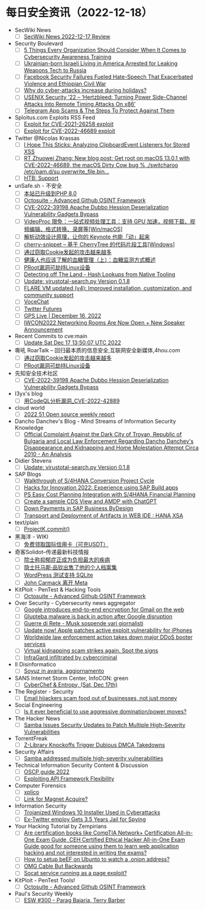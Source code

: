 # 每日安全资讯（2022-12-18）

- SecWiki News
  - [ ] [SecWiki News 2022-12-17 Review](http://www.sec-wiki.com/?2022-12-17)
- Security Boulevard
  - [ ] [5 Things Every Organization Should Consider When It Comes to Cybersecurity Awareness Training](https://securityboulevard.com/2022/12/5-things-every-organization-should-consider-when-it-comes-to-cybersecurity-awareness-training/)
  - [ ] [Ukrainian-born Israeli Living in America Arrested for Leaking Weapons Tech to Russia](https://securityboulevard.com/2022/12/ukrainian-born-israeli-living-in-america-arrested-for-leaking-weapons-tech-to-russia/)
  - [ ] [Facebook Security Failures Fueled Hate-Speech That Exacerbated Violence and Ethiopian Civil War](https://securityboulevard.com/2022/12/facebook-security-failures-fueled-hate-speech-that-exacerbated-violence-and-ethiopian-civil-war/)
  - [ ] [Why do cyber-attacks increase during holidays?](https://securityboulevard.com/2022/12/why-do-cyber-attacks-increase-during-holidays/)
  - [ ] [USENIX Security ’22 – ‘Hertzbleed: Turning Power Side-Channel Attacks Into Remote Timing Attacks On x86’](https://securityboulevard.com/2022/12/usenix-security-22-hertzbleed-turning-power-side-channel-attacks-into-remote-timing-attacks-on-x86/)
  - [ ] [Telegram App Scams & The Steps To Protect Against Them](https://securityboulevard.com/2022/12/telegram-app-scams-the-steps-to-protect-against-them/)
- Sploitus.com Exploits RSS Feed
  - [ ] [Exploit for CVE-2021-26258 exploit](https://sploitus.com/exploit?id=543340A5-A439-5EEB-ACB9-BAE329831DFA&utm_source=rss&utm_medium=rss)
  - [ ] [Exploit for CVE-2022-46689 exploit](https://sploitus.com/exploit?id=DF2BD05F-C39C-5C4C-B4F3-C8056CAB2D1B&utm_source=rss&utm_medium=rss)
- Twitter @Nicolas Krassas
  - [ ] [I Hope This Sticks: Analyzing ClipboardEvent Listeners for Stored XSS](https://twitter.com/Dinosn/status/1604215829150990336)
  - [ ] [RT Zhuowei Zhang: New blog post: Get root on macOS 13.0.1 with CVE-2022-46689, the macOS Dirty Cow bug % ./switcharoo /etc/pam.d/su overwrite_file.bin...](https://twitter.com/zhuowei/status/1604162670319796224)
  - [ ] [HTB: Support](https://twitter.com/Dinosn/status/1604136531446607872)
- unSafe.sh - 不安全
  - [ ] [本站已升级到PHP 8.0](https://buaq.net/go-140416.html)
  - [ ] [Octosuite - Advanced Github OSINT Framework](https://buaq.net/go-140410.html)
  - [ ] [CVE-2022-39198 Apache Dubbo Hession Deserialization Vulnerability Gadgets Bypass](https://buaq.net/go-140408.html)
  - [ ] [VideoProc 限免：一站式视频处理工具：支持 GPU 加速，视频下载、视频编辑、格式转换、录屏等[Win/macOS]](https://buaq.net/go-140403.html)
  - [ ] [解析动效设计原理，让你的 Keynote 也能「动」起来](https://buaq.net/go-140407.html)
  - [ ] [cherry-snippet – 基于 CherryTree 的代码片段工具[Windows]](https://buaq.net/go-140394.html)
  - [ ] [通过窃取Cookie发起的攻击越来越多](https://buaq.net/go-140383.html)
  - [ ] [健康人也应该了解的血糖管理（上）：血糖监测方式概述](https://buaq.net/go-140389.html)
  - [ ] [PRoot漏洞可劫持Linux设备](https://buaq.net/go-140384.html)
  - [ ] [Detecting off The Land - Hash Lookups from Native Tooling](https://buaq.net/go-140438.html)
  - [ ] [Update: virustotal-search.py Version 0.1.8](https://buaq.net/go-140346.html)
  - [ ] [FLARE VM updated (v4): Improved installation, customization, and community support](https://buaq.net/go-140343.html)
  - [ ] [VoceChat](https://buaq.net/go-140341.html)
  - [ ] [Twitter Futures](https://buaq.net/go-140435.html)
  - [ ] [GPS Live | December 16, 2022](https://buaq.net/go-140340.html)
  - [ ] [IWCON2022 Networking Rooms Are Now Open + New Speaker Announcement](https://buaq.net/go-140339.html)
- Recent Commits to cve:main
  - [ ] [Update Sat Dec 17 13:50:07 UTC 2022](https://github.com/trickest/cve/commit/91c89836a71465215abf129be5fe65b7ff17ff06)
- 嘶吼 RoarTalk – 回归最本质的信息安全,互联网安全新媒体,4hou.com
  - [ ] [通过窃取Cookie发起的攻击越来越多](https://www.4hou.com/posts/QLKl)
  - [ ] [PRoot漏洞可劫持Linux设备](https://www.4hou.com/posts/l6w1)
- 先知安全技术社区
  - [ ] [CVE-2022-39198 Apache Dubbo Hession Deserialization Vulnerability Gadgets Bypass](https://xz.aliyun.com/t/11961)
- l3yx's blog
  - [ ] [用CodeQL分析漏洞_CVE-2022-42889](https://l3yx.github.io/2022/12/17/%E7%94%A8CodeQL%E5%88%86%E6%9E%90%E6%BC%8F%E6%B4%9E-CVE-2022-42889/)
- cloud world
  - [ ] [2022 51 Open source weekly report](https://cloudsjhan.github.io/2022/12/17/2022-51-Open-source-weekly-report/)
- Dancho Danchev's Blog - Mind Streams of Information Security Knowledge
  - [ ] [Official Complaint Against the Dark City of Troyan, Republic of Bulgaria and Local Law Enforcement Regarding Dancho Danchev's Disappearance and Kidnapping and Home Molestation Attempt Circa 2010 - An Analysis](https://ddanchev.blogspot.com/2022/12/official-complaint-against-dark-city-of.html)
- Didier Stevens
  - [ ] [Update: virustotal-search.py Version 0.1.8](https://blog.didierstevens.com/2022/12/17/update-virustotal-search-py-version-0-1-8/)
- SAP Blogs
  - [ ] [Walkthrough of S/4HANA Conversion Project Cycle](https://blogs.sap.com/2022/12/17/walkthrough-of-s-4hana-conversion-project-cycle/)
  - [ ] [Hacks for Innovation 2022: Experience using SAP Build apps](https://blogs.sap.com/2022/12/17/hacks-for-innovation-2022-experience-using-sap-build-apps/)
  - [ ] [PS Easy Cost Planning Integration with S/4HANA Financial Planning](https://blogs.sap.com/2022/12/17/ps-easy-cost-planning-integration-with-s-4hana-financial-planning/)
  - [ ] [Create a sample CDS View and AMDP with ChatGPT](https://blogs.sap.com/2022/12/17/create-a-sample-cds-view-and-amdp-with-chatgpt/)
  - [ ] [Down Payments in SAP Business ByDesign](https://blogs.sap.com/2022/12/17/down-payments-in-sap-business-bydesign/)
  - [ ] [Transport and Deployment of Artifacts in WEB IDE : HANA XSA](https://blogs.sap.com/2022/12/17/transport-and-deployment-of-artifacts-in-web-ide-hana-xsa/)
- text/plain
  - [ ] [ProjectK.commit()](https://textslashplain.com/2022/12/17/projectk-commit/)
- 黑海洋 - WIKI
  - [ ] [免费领取国际信用卡（可充USDT）](https://blog.upx8.com/3087)
- 奇客Solidot–传递最新科技情报
  - [ ] [院士称抑郁症正成为负担最大的疾病](https://www.solidot.org/story?sid=73682)
  - [ ] [隐士托马斯·品钦出售了他的个人档案集](https://www.solidot.org/story?sid=73681)
  - [ ] [WordPress 测试支持 SQLite](https://www.solidot.org/story?sid=73680)
  - [ ] [John Carmack 离开 Meta](https://www.solidot.org/story?sid=73679)
- KitPloit - PenTest & Hacking Tools
  - [ ] [Octosuite - Advanced Github OSINT Framework](http://www.kitploit.com/2022/12/octosuite-advanced-github-osint.html)
- Over Security - Cybersecurity news aggregator
  - [ ] [Google introduces end-to-end encryption for Gmail on the web](https://www.bleepingcomputer.com/news/security/google-introduces-end-to-end-encryption-for-gmail-on-the-web/)
  - [ ] [Glupteba malware is back in action after Google disruption](https://www.bleepingcomputer.com/news/security/glupteba-malware-is-back-in-action-after-google-disruption/)
  - [ ] [Guerre di Rete - Musk sospende vari giornalisti](https://guerredirete.substack.com/p/guerre-di-rete-musk-sospende-vari)
  - [ ] [Update now! Apple patches active exploit vulnerability for iPhones](https://www.malwarebytes.com/blog/news/2022/12/update-now-apple-patches-active-exploit-vulnerability-for-iphones)
  - [ ] [Worldwide law enforcement action takes down major DDoS booter services](https://www.malwarebytes.com/blog/news/2022/12/worldwide-law-enforcement-action-takes-down-major-ddos-booter-services)
  - [ ] [Virtual kidnapping scam strikes again. Spot the signs](https://www.malwarebytes.com/blog/news/2022/12/virtual-kidnapping-scam-strikes-again-spot-the-signs)
  - [ ] [InfraGard infiltrated by cybercriminal](https://www.malwarebytes.com/blog/news/2022/12/infragard-infiltrated-by-cybercriminal)
- Il Disinformatico
  - [ ] [Soyuz in avaria, aggiornamento](http://attivissimo.blogspot.com/2022/12/soyuz-in-avaria-aggiornamento.html)
- SANS Internet Storm Center, InfoCON: green
  - [ ] [CyberChef &#x26; Entropy, (Sat, Dec 17th)](https://isc.sans.edu/diary/rss/29352)
- The Register - Security
  - [ ] [Email hijackers scam food out of businesses, not just money](https://go.theregister.com/feed/www.theregister.com/2022/12/17/in_brief_security/)
- Social Engineering
  - [ ] [Is it ever beneficial to use aggressive domination/power moves?](https://www.reddit.com/r/SocialEngineering/comments/zo63mb/is_it_ever_beneficial_to_use_aggressive/)
- The Hacker News
  - [ ] [Samba Issues Security Updates to Patch Multiple High-Severity Vulnerabilities](https://thehackernews.com/2022/12/samba-issues-security-updates-to-patch.html)
- TorrentFreak
  - [ ] [Z-Library Knockoffs Trigger Dubious DMCA Takedowns](https://torrentfreak.com/z-library-knockoffs-trigger-dubious-dmca-takedowns-221217/)
- Security Affairs
  - [ ] [Samba addressed multiple high-severity vulnerabilities](https://securityaffairs.co/wordpress/139760/hacking/samba-multiple-flaws.html)
- Technical Information Security Content & Discussion
  - [ ] [OSCP guide 2022](https://www.reddit.com/r/netsec/comments/znwtht/oscp_guide_2022/)
  - [ ] [Exploiting API Framework Flexibility](https://www.reddit.com/r/netsec/comments/zo3lts/exploiting_api_framework_flexibility/)
- Computer Forensics
  - [ ] [xplico](https://www.reddit.com/r/computerforensics/comments/zoct80/xplico/)
  - [ ] [Link for Magnet Acquire?](https://www.reddit.com/r/computerforensics/comments/znvgbl/link_for_magnet_acquire/)
- Information Security
  - [ ] [Trojanized Windows 10 Installer Used in Cyberattacks](https://www.reddit.com/r/Information_Security/comments/zo2fx8/trojanized_windows_10_installer_used_in/)
  - [ ] [Ex-Twitter employ Gets 3.5 Years Jail for Spying](https://www.reddit.com/r/Information_Security/comments/zo1l4t/extwitter_employ_gets_35_years_jail_for_spying/)
- Your Hacking Tutorial by Zempirians
  - [ ] [Are certification books like CompTIA Network+ Certification All-in-One Exam Guide, CEH Certified Ethical Hacker All-in-One Exam Guide good for someone using them to learn web application hacking and not interested in writing the exams?](https://www.reddit.com/r/HowToHack/comments/zoazyz/are_certification_books_like_comptia_network/)
  - [ ] [How to setup beEF on Ubunto to watch a .onion address?](https://www.reddit.com/r/HowToHack/comments/zo7kd3/how_to_setup_beef_on_ubunto_to_watch_a_onion/)
  - [ ] [OMG Cable But Backwards](https://www.reddit.com/r/HowToHack/comments/zoihok/omg_cable_but_backwards/)
  - [ ] [Socat service running as a page exploit?](https://www.reddit.com/r/HowToHack/comments/zobu5b/socat_service_running_as_a_page_exploit/)
- KitPloit - PenTest Tools!
  - [ ] [Octosuite - Advanced Github OSINT Framework](http://www.kitploit.com/2022/12/octosuite-advanced-github-osint.html)
- Paul's Security Weekly
  - [ ] [ESW #300 - Parag Bajaria, Terry Barber](http://podcast.securityweekly.com/esw-300-parag-bajaria-terry-barber)
